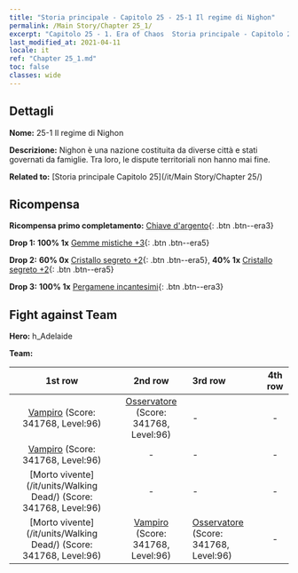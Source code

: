 ```yaml
---
title: "Storia principale - Capitolo 25 - 25-1 Il regime di Nighon"
permalink: /Main Story/Chapter 25_1/
excerpt: "Capitolo 25 - 1. Era of Chaos  Storia principale - Capitolo 25_1. 25-1 Il regime di Nighon"
last_modified_at: 2021-04-11
locale: it
ref: "Chapter 25_1.md"
toc: false
classes: wide
---
```


## Dettagli

 **Nome:** 25-1 Il regime di Nighon

 **Descrizione:** Nighon è una nazione costituita da diverse città e stati governati da famiglie. Tra loro, le dispute territoriali non hanno mai fine.

 **Related to:** [Storia principale Capitolo 25](/it/Main Story/Chapter 25/)

## Ricompensa

 **Ricompensa primo completamento:** [Chiave d'argento](/it/Items/con_693/){: .btn .btn--era3}

 **Drop 1:** **100% 1x** [Gemme mistiche +3](/it/Items/mat_86/){: .btn .btn--era5}

 **Drop 2:** **60% 0x** [Cristallo segreto +2](/it/Items/mat_80/){: .btn .btn--era5}, **40% 1x** [Cristallo segreto +2](/it/Items/mat_80/){: .btn .btn--era5}

 **Drop 3:** **100% 1x** [Pergamene incantesimi](/it/Items/con_694/){: .btn .btn--era3}


## Fight against Team
 **Hero:** h_Adelaide

 **Team:**


  | 1st row | 2nd row | 3rd row | 4th row |
  |:----:|:----:|:----|:----:|
  | [Vampiro](/it/units/Vampire/) (Score: 341768, Level:96)  | [Osservatore](/it/units/Beholder/) (Score: 341768, Level:96)  | - | - |
  | [Vampiro](/it/units/Vampire/) (Score: 341768, Level:96)  | - | - | - |
  | [Morto vivente](/it/units/Walking Dead/) (Score: 341768, Level:96)  | - | - | - |
  | [Morto vivente](/it/units/Walking Dead/) (Score: 341768, Level:96)  | [Vampiro](/it/units/Vampire/) (Score: 341768, Level:96)  | [Osservatore](/it/units/Beholder/) (Score: 341768, Level:96)  | - |


